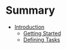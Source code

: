 # Summary

* [Introduction](README.md)
   * [Getting Started](chapter1.md)
   * [Defining Tasks](chapter2.md)

